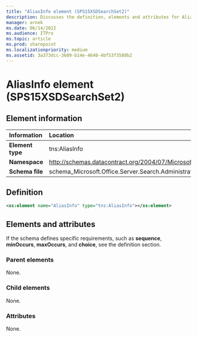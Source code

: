 ```yaml
---
title: "AliasInfo element (SPS15XSDSearchSet2)"
description: Discusses the definition, elements and attributes for AliasInfo element (SPS15XSDSearchSet2) which schema defines specific requirements.
manager: arnek
ms.date: 06/14/2022
ms.audience: ITPro
ms.topic: article
ms.prod: sharepoint
ms.localizationpriority: medium
ms.assetid: 3a373dcc-3609-b14e-4640-4bf53f3588b2
---
```


# AliasInfo element (SPS15XSDSearchSet2)

## Element information

|Information|Location|
|:-----|:-----|
|**Element type**  |tns:AliasInfo   |
|**Namespace**  |http://schemas.datacontract.org/2004/07/Microsoft.Office.Server.Search.Administration   |
|**Schema file**  |schema_Microsoft.Office.Server.Search.Administration.xsd   |
   
## Definition

```XML
<xs:element name="AliasInfo" type="tns:AliasInfo"></xs:element>

```

## Elements and attributes

If the schema defines specific requirements, such as **sequence**, **minOccurs**, **maxOccurs**, and **choice**, see the definition section. 
  
### Parent elements

None.
  
### Child elements

None.
  
### Attributes

None.
  

